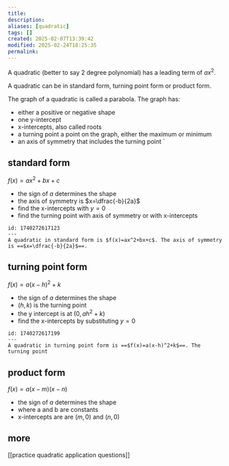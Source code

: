 ```yaml
---
title: 
description: 
aliases: [quadratic]
tags: []
created: 2025-02-07T13:39:42
modified: 2025-02-24T18:25:35
permalink:
---
```


A quadratic (better to say 2 degree polynomial) has a leading term of $ax^2$.

A quadratic can be in standard form, turning point form or product form.


The graph of a quadratic is called a parabola. The graph has:
- either a positive or negative shape
- one y-intercept
- x-intercepts, also called roots
- a turning point  a point on the graph, either the maximum or minimum
- an axis of symmetry that includes the turning point
`

## standard form

$f(x)=ax^2+bx+c$
- the sign of $a$ determines the shape
- the axis of symmetry is $x=\dfrac{-b}{2a}$
- find the x-intercepts with $y=0$
- find the turning point with axis of symmetry or with x-intercepts

```anki
id: 1740272617123
---
A quadratic in standard form is $f(x)=ax^2+bx+c$. The axis of symmetry is ==$x=\dfrac{-b}{2a}$==.
```

## turning point form

$f(x)=a(x-h)^2+k$
- the sign of $a$ determines the shape
- $(h,k)$ is the turning point
- the y intercept is at  $(0,ah^2+k)$
- find the x-intercepts by substituting $y=0$

```anki
id: 1740272617199
---
A quadratic in turning point form is ==$f(x)=a(x-h)^2+k$==. The turning point
```

## product form

$f(x)=a(x−m)(x-n)$
- the sign of $a$ determines the shape
- where a and b are constants
- x-intercepts are are $(m,0)$ and $(n,0)$

## more

[[practice quadratic application questions]]

